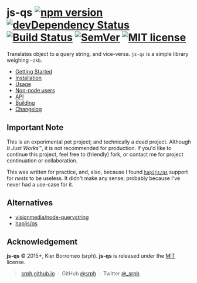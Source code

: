 # js-qs [![npm version](http://img.shields.io/npm/v/srph-qs.svg?style=flat)](https://npmjs.org/package/srph-qs) [![devDependency Status](https://david-dm.org/srph/js-qs/dev-status.svg)](https://david-dm.org/srph/js-qs#info=devDependencies) [![Build Status](https://travis-ci.org/srph/js-qs.svg?branch=master)](https://travis-ci.org/srph/js-qs?branch=master) [![SemVer](http://img.shields.io/badge/semver-2.0.0-brightgreen.svg)](http://semver.org/spec/v2.0.0.html) [![MIT license](http://img.shields.io/badge/license-MIT-brightgreen.svg)](http://opensource.org/licenses/MIT)

Translates object to a query string, and vice-versa. `js-qs` is a simple library weighing `~2kb`.

- [Getting Started](https://github.com/srph/js-qs/blob/master/docs/getting-started.md)
 - [Installation](https://github.com/srph/js-qs/blob/master/docs/getting-started.md#installation)
 - [Usage](https://github.com/srph/js-qs/blob/master/docs/getting-started.md#usage)
 - [Non-node users](https://github.com/srph/js-qs/blob/master/docs/getting-started.md#non-node-users)
- [API](https://github.com/srph/js-qs/blob/master/docs/api.md)
- [Building](https://github.com/srph/js-qs/blob/master/docs/building.md)
- [Changelog](https://github.com/srph/js-qs/blob/master/docs/changelog.md)

## Important Note

This is an experimental pet project; and technically a dead project. Although *It Just Works*™, it is not recommended for production. If you'd like to continue this project, feel free to (friendly) fork, or contact me for project continuation or collaboration.

This was written for practice, and, also, because I found [`hapijs/qs`](https://github.com/hapijs/qs) support for *nests* to be useless. It didn't make any sense; probably because I've never had a use-case for it.

## Alternatives

- [visionmedia/node-querystring](https://github.com/visionmedia/node-querystring)
- [hapijs/qs](https://github.com/hapijs/qs)


## Acknowledgement

**js-qs** © 2015+, Kier Borromeo (srph). **js-qs** is released under the [MIT](mit-license.org) license.

> [srph.github.io](http://srph.github.io) &nbsp;&middot;&nbsp;
> GitHub [@srph](https://github.com/srph) &nbsp;&middot;&nbsp;
> Twitter [@_srph](https://twitter.com/_srph)
